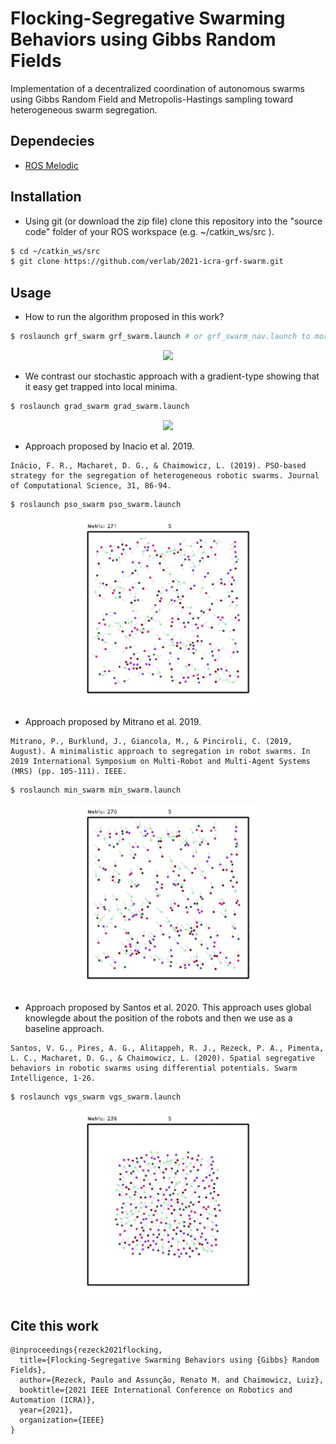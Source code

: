 # Flocking-Segregative Swarming Behaviors using Gibbs Random Fields

Implementation of a decentralized coordination of autonomous swarms using Gibbs Random Field and Metropolis-Hastings sampling toward heterogeneous swarm segregation.

## Dependecies

-   [ROS Melodic](http://wiki.ros.org/melodic/Installation)

## Installation

-   Using git (or download the zip file) clone this repository into the "source code" folder of your ROS workspace (e.g. ~/catkin_ws/src ).

```sh
$ cd ~/catkin_ws/src
$ git clone https://github.com/verlab/2021-icra-grf-swarm.git
```

## Usage

- How to run the algorithm proposed in this work?

```sh
$ roslaunch grf_swarm grf_swarm.launch # or grf_swarm_nav.launch to more informations
```
<p align="center">
  <img width="300" src="files/grf_swarm.gif">
</p>


- We contrast our stochastic approach with a gradient-type showing that it easy get trapped into local minima.

```sh
$ roslaunch grad_swarm grad_swarm.launch
```
<p align="center">
  <img width="300" src="files/grad_swarm.gif">
</p>

- Approach proposed by Inacio et al. 2019.

```
Inácio, F. R., Macharet, D. G., & Chaimowicz, L. (2019). PSO-based strategy for the segregation of heterogeneous robotic swarms. Journal of Computational Science, 31, 86-94.
```

```sh
$ roslaunch pso_swarm pso_swarm.launch
```
<p align="center">
  <img width="300" src="files/pso_swarm.gif">
</p>


- Approach proposed by Mitrano et al. 2019.

```
Mitrano, P., Burklund, J., Giancola, M., & Pinciroli, C. (2019, August). A minimalistic approach to segregation in robot swarms. In 2019 International Symposium on Multi-Robot and Multi-Agent Systems (MRS) (pp. 105-111). IEEE.
```

```sh
$ roslaunch min_swarm min_swarm.launch
```
<p align="center">
  <img width="300" src="files/min_swarm.gif">
</p>


- Approach proposed by Santos et al. 2020. 
This approach uses global knowlegde about the position of the robots and then we use as a baseline approach.

```
Santos, V. G., Pires, A. G., Alitappeh, R. J., Rezeck, P. A., Pimenta, L. C., Macharet, D. G., & Chaimowicz, L. (2020). Spatial segregative behaviors in robotic swarms using differential potentials. Swarm Intelligence, 1-26.
```

```sh
$ roslaunch vgs_swarm vgs_swarm.launch
```
<p align="center">
  <img width="300" src="files/vgs_swarm.gif">
</p>

## Cite this work
```
@inproceedings{rezeck2021flocking,
  title={Flocking-Segregative Swarming Behaviors using {Gibbs} Random Fields},
  author={Rezeck, Paulo and Assunção, Renato M. and Chaimowicz, Luiz},
  booktitle={2021 IEEE International Conference on Robotics and Automation (ICRA)},
  year={2021},
  organization={IEEE}
}
```
